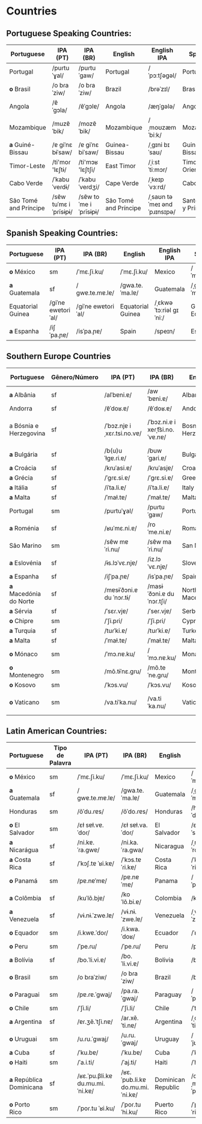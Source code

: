 
# Countries

## Portuguese Speaking Countries:


| Portuguese      | IPA (PT)      | IPA (BR)    | English           | English IPA     | Spanish           | Spanish IPA | No. |
|-----------------|---------------|-------------|-------------------|-----------------|-------------------|---------------|-----|
| Portugal        | /puɾtuˈɣal/   | /puɾtuˈɡaw/ | Portugal          | /ˈpɔːtʃəɡəl/    | Portugal          | /poɾtuˈɣal/   | 7001 |
| **o** Brasil    | /o bɾaˈziw/   | /o bɾaˈziw/ | Brazil            | /brəˈzɪl/       | Brasil            | /bɾaˈsil/     | 7002 |
| Angola          | /ɐ̃ˈɡɔla/      | /ɐ̃ˈɡɔlɐ/    | Angola            | /æŋˈɡələ/       | Angola            | /anˈɡola/     | 7003 |
| Mozambique      | /muzɐ̃ˈbik/    | /mozɐ̃ˈbik/  | Mozambique        | /ˌmoʊzæmˈbiːk/  | Mozambique        | /moθɐ̃ˈbik/    | 7004 |
| **a** Guiné-Bissau  | /ɐ ɡiˈnɛ bɨˈsaw/ | /ɐ ɡiˈnɛ biˈsaw/ | Guinea-Bissau | /ˌɡɪni bɪˈsaʊ/ | Guinéa-Bissau | /ɡiˈnea biˈsaw/ | 7005|
| Timor-Leste  | /ti'moɾ 'lɛʃtɨ/   | /ti'mɔʁ 'lɛʃtʃi/   | East Timor   | /ˌiːst ˈtiːmɔr/ | Timor Oriental  | /ˈtimor oɾjenˈtal/ | 7006|
| Cabo Verde      | /ˈkabu ˈveɾdɨ/ | /ˈkabu ˈveɾdʒi/ | Cape Verde      | /ˌkeɪp ˈvɜːrd/ | Cabo Verde       | /ˈkaβo ˈβeɾðe/ | 7008|
| São Tomé and Príncipe | /sɐ̃w tuˈmɛ i ˈpɾĩsɨpɨ/ | /sɐ̃w toˈme i ˈpɾĩsɨpɨ/ | São Tomé and Príncipe | /ˌsaʊn təˈmeɪ ənd ˈpɹɪnsɪpə/ | Santo Tomé y Príncipe | /ˈsanto toˈme i ˈpɾinsipe/ |7009|


## Spanish Speaking Countries:

| Portuguese      | IPA (PT)      | IPA (BR)    | English           | English IPA     | Spanish           | Spanish IPA | No. |
|-----------------|---------------|-------------|-------------------|-----------------|-------------------|---------------|-----|
| **o** México       | sm  | /ˈmɛ.ʃi.ku/    | /ˈmɛ.ʃi.ku/    | Mexico      | /ˈmɛksɪkoʊ/     | México       | /ˈmexiko/       |8198|
| **a** Guatemala    | sf  | /ɡwɐ.te.mɐ.lɐ/ | /ɡwa.te.ˈma.lɐ/ | Guatemala  | /ˌɡwɑːtəˈmɑːlə/ | Guatemala    | /ɡwa.te.ˈma.la/ |8199|
| Equatorial Guinea | /ɡiˈne ewɐtoɾiˈal/| /ɡiˈne ewɐtoɾiˈal/ | Equatorial Guinea | /ˌɛkwəˈtɔːriəl ɡɪˈniː/ | Guinea Ecuatorial | /ɡiˈnea e.kwatoɾiˈal/ | 7007 |
| **a** Espanha    | /iʃˈpa.ɲɐ/   | /isˈpa.ɲɐ/       | Spain      | /speɪn/      | España          | /esˈpa.ɲa/   |8189|


## Southern Europe Countries



| Portuguese   | Gênero/Número | IPA (PT) | IPA (BR)  | English               | English IPA | Spanish            | Spanish IPA | No. |
|--------------|---------------|----------|-----------|-----------------------|-------------|--------------------|-------------|-----|
| **a** Albânia    | sf   | /alˈbɐni.ɐ/   | /awˈbɐni.ɐ/   | Albania     | /ælˈbeɪni.ə/      | Albania    | /alˈβa.ni.a/ |8178|
| Andorra          | sf   | /ɐ̃ˈdoʁ.ɐ/     | /ɐ̃ˈdoʁ.ɐ/     | Andorra     | /ænˈdɔːrə/        | Andorra    | /anˈdor.a/   |8179|
| a Bósnia e Herzegovina | sf | /ˈbɔz.njɐ i ˌxɛɾ.tsi.no.vɐ/ | /ˈbɔz.ni.ɐ i xeɾˌt͡si.no.ˈvɐ.nɐ/ | Bosnia and Herzegovina | /ˈbɒzniə ənd ˌhɜːrtsəɡoʊˈviːnə/ | Bosnia y Herzegovina | /ˈbosnja i eɾˈt͡sjenoβina/ |8180|
| **a** Bulgária   | sf  | /b(u)uˈɫɡɐ.ɾi.ɐ/ | /buwˈɡaɾi.ɐ/ | Bulgaria   | /bʌlˈɡɛəriə/ | Bulgaria        | /bulˈɡa.ɾja/ |8181|
| **a** Croácia    | sf  | /kɾuˈasi.ɐ/    | /kɾuˈasjɐ/     | Croatia    | /kroʊˈeɪʃə/ | Croacia          | /kɾo.aθi.a/  |8182|
| **a** Grécia     | sf  | /ˈɡɾɛ.si.ɐ/ | /ˈɡɾɛ.si.ɐ/       | Greece     | /ɡriːs/     | Grecia           | /ˈɡɾeθja/    |8183|
| **a** Itália     | sf  | /iˈta.li.ɐ/ | /iˈta.li.ɐ/       | Italy      | /ˈɪtəli/    | Italia           | /iˈta.lja/   |8184|
| **a** Malta      | sf  | /ˈmaɫ.tɐ/   | /ˈmaɫ.tɐ/         | Malta      | /ˈmɔːltə/   | Malta            | /ˈmal.ta/    |8194|
| Portugal         | sm  | /puɾtuˈɣal/ | /puɾtuˈɡaw/       | Portugal   | /ˈpɔːtʃəɡəl/| Portugal         | /poɾtuˈɣal/  |7001|
| **a** Roménia    | sf  | /ʁuˈmɛ.ni.ɐ/| /roˈme.ni.ɐ/      | Romania    | /roʊˈmeɪni.ə/   | Rumania      | /ruˈma.nja/  |8186|
| São Marino       | sm  | /sɐ̃w mɐˈɾi.nu/ | /sɐ̃w maˈɾi.nu/ | San Marino | /sæn məˈriːnoʊ/ | San Marino   | /san maˈɾi.no/ |8187|
| **a** Eslovénia  | sf  | /ɨs.lɔˈvɛ.njɐ/ | /iz.lɔˈvɛ.njɐ/ | Slovenia   | /sləʊˈviːniə/   | Eslovenia    | /es.loˈβe.nja/ |8188|
| **a** Espanha    | sf  | /iʃˈpa.ɲɐ/   | /isˈpa.ɲɐ/       | Spain      | /speɪn/      | España          | /esˈpa.ɲa/   |8189|
| **a** Macedónia do Norte | sf | /mɐsɨˈðɔni.ɐ du ˈnɔɾ.tɨ/ | /masɨˈðɔni.ɐ du ˈnɔɾ.tʃi/ | North Macedonia | /nɔrθ mæsɪˈdoʊniə/ | Macedonia del Norte | /maθeðoˈnia ðel ˈnorte/ |8190|
| **a** Sérvia     | sf | /ˈsɛɾ.vjɐ/  | /ˈseɾ.vjɐ/         | Serbia     | /ˈsɜːrbiə/  | Serbia           | /ˈseɾβja/   |8191|
| **o** Chipre     | sm | /ˈʃi.pɾi/   | /ˈʃi.pɾi/          | Cyprus     | /ˈsaɪprəs/  | Chipre           | /ˈt͡ʃipɾe/   |8192|
| **a** Turquia    | sf | /tuɾˈki.ɐ/  | /tuɾˈki.ɐ/         | Turkey     | /ˈtɜːrki/   | Turquía          | /tuɾˈkja/   |8193|
| **a** Malta      | sf | /ˈmaɫ.tɐ/   | /ˈmaɫ.tɐ/          | Malta      | /ˈmɔːltə/   | Malta            | /ˈmal.ta/   |8194|
| **o** Mónaco     | sm | /ˈmɔ.nɐ.ku/ | /ˈmɔ.nɐ.ku/        | Monaco     | /ˈmɒnəkoʊ/  | Mónaco           | /ˈmonako/   |8185|
| **o** Montenegro | sm | /mõ.tɨˈnɛ.ɡɾu/ | /mõ.teˈne.ɡɾu/  | Montenegro | /ˌmɒntɪˈneɪɡroʊ/ | Montenegro  | /monteˈneɡɾo/ |8195|
| **o** Kosovo     | sm | /ˈkɔs.vu/   | /ˈkɔs.vu/          | Kosovo     | /ˈkɒsəvəʊ/  | Kosovo           | /ˈko.so/    |8196|
| **o** Vaticano   | sm | /va.tiˈka.nu/ | /va.tiˈka.nu/    | Vatican City| /ˈvætɪkən ˈsɪti/ | Ciudad del Vaticano | /θjuˈðað ðel βatiˈkano/ |8197|



## Latin American Countries:


| Portuguese       | Tipo de Palavra | IPA (PT)       | IPA (BR)       | English               | English IPA   | Spanish                 | Spanish IPA  | No.  |
|------------------|----------------|----------------|----------------|-----------------------|--------------|-------------------------|--------------|------|
| **o** México       | sm  | /ˈmɛ.ʃi.ku/    | /ˈmɛ.ʃi.ku/    | Mexico      | /ˈmɛksɪkoʊ/     | México       | /ˈmexiko/       |8198|
| **a** Guatemala    | sf  | /ɡwɐ.te.mɐ.lɐ/ | /ɡwa.te.ˈma.lɐ/ | Guatemala  | /ˌɡwɑːtəˈmɑːlə/ | Guatemala    | /ɡwa.te.ˈma.la/ |8199|
| Honduras           | sm             | /õˈdu.ɾɐs/     | /õˈdo.ɾɐs/     | Honduras              | /hɒnˈdʊərəs/ | Honduras                | /onˈduɾas/   |      |
| **o** El Salvador | sm             | /ɛɫ sɐɫ.vɐ.ˈdoɾ/ | /ɛɫ sɐɫ.va.ˈdoɾ/ | El Salvador           | /ɛl ˈsælvədɔːr/ | El Salvador             | /el salβaˈðoɾ/ |      |
| **a** Nicarágua   | sf             | /ni.kɐ.ˈɾa.ɡwɐ/ | /ni.ka.ˈɾa.ɡwa/ | Nicaragua             | /ˌnɪkəˈrɑːɡwə/ | Nicaragua               | /nikaˈɾaɣwa/ |      |
| **a** Costa Rica  | sf             | /ˈkɔʃ.tɐ ˈʁi.kɐ/ | /ˈkɔs.tɐ ˈɾi.kɐ/ | Costa Rica            | /ˈkoʊstə ˈriːkə/ | Costa Rica              | /ˈkosta ˈrika/ |      |
| **o** Panamá      | sm             | /pɐ.nɐˈmɐ/     | /pɐ.nɐˈmɐ/     | Panama                | /ˈpænəmɑː/ | Panamá                  | /paˈnama/    |      |
| **a** Colômbia    | sf             | /kuˈlõ.bjɐ/    | /koˈlõ.bi.ɐ/   | Colombia              | /kəˈlʌmbiə/ | Colombia                | /koˈlom.bja/ |      |
| **a** Venezuela   | sf             | /vɨ.nɨ.ˈzwe.lɐ/ | /vɨ.nɨ.ˈzwe.lɐ/ | Venezuela             | /ˌvɛnɪˈzweɪlə/ | Venezuela               | /be.neˈswela/ |      |
| **o** Equador     | sm             | /i.kwɐ.ˈdoɾ/   | /i.kwa.ˈdoʁ/   | Ecuador               | /ˈɛkwədɔːr/ | Ecuador                 | /ekwaˈðoɾ/   |      |
| **o** Peru        | sm             | /ˈpe.ɾu/       | /ˈpe.ɾu/       | Peru                  | /pəˈruː/    | Perú                    | /peˈɾu/      |      |
| **a** Bolívia     | sf             | /bo.ˈli.vi.ɐ/  | /bo.ˈli.vi.ɐ/  | Bolivia               | /bəˈlɪviə/  | Bolivia                 | /boˈliβja/   |      |
| **o** Brasil      | sm             | /o bɾaˈziw/    | /o bɾaˈziw/    | Brazil                | /brəˈzɪl/      | Brasil            | /bɾaˈsil/    | 7002 |
| **o** Paraguai    | sm             | /pɐ.ɾɐ.ˈɡwaj/  | /pa.ɾa.ˈɡwaj/  | Paraguay              | /ˈpærəɡwaɪ/ | Paraguay                | /paɾaˈɣwaj/  |      |
| **o** Chile       | sm             | /ˈʃi.li/       | /ˈʃi.li/       | Chile                 | /ˈtʃɪli/    | Chile                   | /ˈtʃile/    |      |
| **a** Argentina   | sf             | /ɐɾ.ʒẽ.ˈtʃi.nɐ/ | /aɾ.xẽ.ˈti.nɐ/ | Argentina             | /ˌɑːrdʒənˈtiːnə/ | Argentina               | /aɾxenˈtina/ |      |
| **o** Uruguai     | sm             | /u.ɾu.ˈɡwaj/   | /u.ɾu.ˈɡwaj/   | Uruguay               | /ˈjʊərəɡwaɪ/ | Uruguay                 | /uɾuˈɣwai/   |      |
| **a** Cuba        | sf             | /ˈku.bɐ/       | /ˈku.bɐ/       | Cuba                  | /ˈkjuːbə/   | Cuba                    | /ˈkuβa/     |      |
| **o** Haiti       | sm             | /ˈa.i.ti/      | /ˈaj.ti/       | Haiti                 | /ˈheɪti/    | Haití                   | /aˈiti/     |      |
| **a** República Dominicana | sf    | /ʁɛ.ˈpu.βli.kɐ du.mu.mi.ˈni.kɐ/ | /ʁɛ.ˈpub.li.kɐ do.mu.mi.ˈni.kɐ/ | Dominican Republic | /dəˌmɪnɪkən rɪˈpʌblɪk/ | República Dominicana | /reˈpuβlika ðoˌminiˈkana/ |      |
| **o** Porto Rico  | sm             | /ˈpoɾ.tu ˈʁi.ku/ | /ˈpoɾ.tu ˈhi.ku/ | Puerto Rico           | /ˈpwɛərtə ˈriːkoʊ/ | Puerto Rico             | /ˈpwerto ˈriko/ |      |
